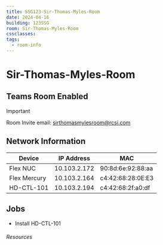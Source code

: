 ```yaml
---
title: SSG123-Sir-Thomas-Myles-Room
date: 2024-04-16
building: 123SSG
room: Sir-Thomas-Myles-Room
cssclasses: 
tags:
  - room-info
---
```


# Sir-Thomas-Myles-Room

## Teams Room Enabled

> [!Important]
> Room Invite email: sirthomasmylesroom@rcsi.com


## Network Information

Device           | IP Address    | MAC 
---------------- | ------------- | -----------------
Flex NUC         | 10.103.2.172  | 90:8d:6e:92:88:aa
Flex Mercury     | 10.103.2.164  | c4:42:68:28:0E:E3
HD-CTL-101       | 10.103.2.194  | c4:42:68:2f:a0:df

## Jobs

- Install HD-CTL-101

###### Resources
